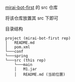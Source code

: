 [mirai-bot-first](https://github.com/Kloping/mirai-bot-first) 的 src 仓库

将该仓库放置其 src 下即可

目录结构

```
project (mirai-bot-first rep)
│   README.md
│   pom.xml
└───conf    
└───spring    
└───src (this rep)
    └───main
    │   M1.jar
    │   README.md (当前位置)    
```